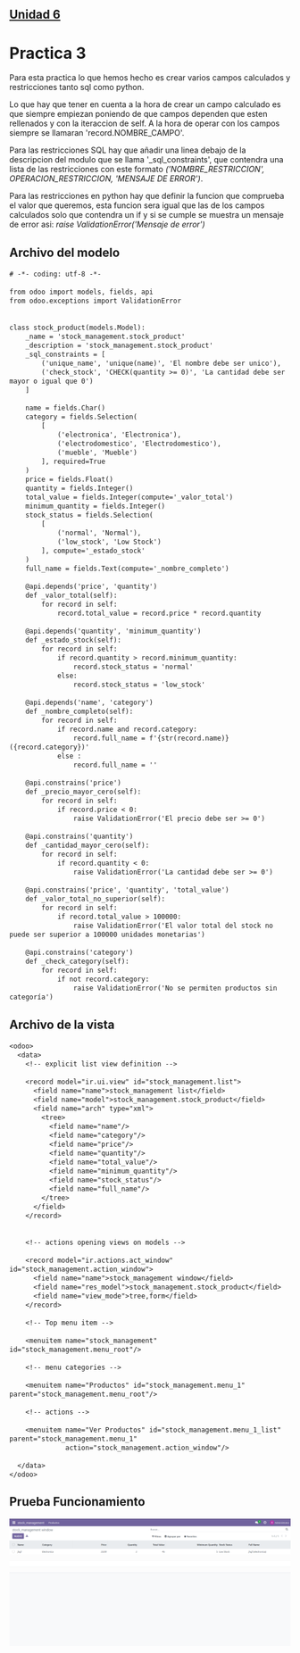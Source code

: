 ## [Unidad 6](../index.md)
# Practica 3


Para esta practica lo que hemos hecho es crear varios campos calculados y restricciones tanto sql como python.

Lo que hay que tener en cuenta a la hora de crear un campo calculado es que siempre empiezan poniendo de que campos dependen que esten rellenados y con la iteraccion de self. A la hora de operar con los campos siempre se llamaran 'record.NOMBRE_CAMPO'.

Para las restricciones SQL hay que añadir una linea debajo de la descripcion del modulo que se llama '_sql_constraints', que contendra una lista de las restricciones con este formato *('NOMBRE_RESTRICCION', OPERACION_RESTRICCION, 'MENSAJE DE ERROR')*.

Para las restricciones en python hay que definir la funcion que comprueba el valor que queremos, esta funcion sera igual que las de los campos calculados solo que contendra un if y si se cumple se muestra un mensaje de error asi: *raise ValidationError('Mensaje de error')*


## Archivo del modelo
```
# -*- coding: utf-8 -*-

from odoo import models, fields, api
from odoo.exceptions import ValidationError


class stock_product(models.Model):
    _name = 'stock_management.stock_product'
    _description = 'stock_management.stock_product'
    _sql_constraints = [
        ('unique_name', 'unique(name)', 'El nombre debe ser unico'),
        ('check_stock', 'CHECK(quantity >= 0)', 'La cantidad debe ser mayor o igual que 0')
    ]

    name = fields.Char()
    category = fields.Selection(
        [
            ('electronica', 'Electronica'),
            ('electrodomestico', 'Electrodomestico'),
            ('mueble', 'Mueble')
        ], required=True
    )
    price = fields.Float()
    quantity = fields.Integer()
    total_value = fields.Integer(compute='_valor_total')
    minimum_quantity = fields.Integer()
    stock_status = fields.Selection(
        [
            ('normal', 'Normal'),
            ('low_stock', 'Low Stock')
        ], compute='_estado_stock'
    )
    full_name = fields.Text(compute='_nombre_completo')

    @api.depends('price', 'quantity')
    def _valor_total(self):
        for record in self:
            record.total_value = record.price * record.quantity

    @api.depends('quantity', 'minimum_quantity')
    def _estado_stock(self):
        for record in self:
            if record.quantity > record.minimum_quantity:
                record.stock_status = 'normal'
            else:
                record.stock_status = 'low_stock'

    @api.depends('name', 'category')
    def _nombre_completo(self):
        for record in self:
            if record.name and record.category:
                record.full_name = f'{str(record.name)} ({record.category})'
            else :
                record.full_name = ''

    @api.constrains('price')
    def _precio_mayor_cero(self):
        for record in self:
            if record.price < 0:
                raise ValidationError('El precio debe ser >= 0')

    @api.constrains('quantity')
    def _cantidad_mayor_cero(self):
        for record in self:
            if record.quantity < 0:
                raise ValidationError('La cantidad debe ser >= 0')

    @api.constrains('price', 'quantity', 'total_value')
    def _valor_total_no_superior(self):
        for record in self:
            if record.total_value > 100000:
                raise ValidationError('El valor total del stock no puede ser superior a 100000 unidades monetarias')

    @api.constrains('category')
    def _check_category(self):
        for record in self:
            if not record.category:
                raise ValidationError('No se permiten productos sin categoría')
```

## Archivo de la vista
```
<odoo>
  <data>
    <!-- explicit list view definition -->

    <record model="ir.ui.view" id="stock_management.list">
      <field name="name">stock_management list</field>
      <field name="model">stock_management.stock_product</field>
      <field name="arch" type="xml">
        <tree>
          <field name="name"/>
          <field name="category"/>
          <field name="price"/>
          <field name="quantity"/>
          <field name="total_value"/>
          <field name="minimum_quantity"/>
          <field name="stock_status"/>
          <field name="full_name"/>
        </tree>
      </field>
    </record>


    <!-- actions opening views on models -->

    <record model="ir.actions.act_window" id="stock_management.action_window">
      <field name="name">stock_management window</field>
      <field name="res_model">stock_management.stock_product</field>
      <field name="view_mode">tree,form</field>
    </record>

    <!-- Top menu item -->

    <menuitem name="stock_management" id="stock_management.menu_root"/>

    <!-- menu categories -->

    <menuitem name="Productos" id="stock_management.menu_1" parent="stock_management.menu_root"/>

    <!-- actions -->

    <menuitem name="Ver Productos" id="stock_management.menu_1_list" parent="stock_management.menu_1"
              action="stock_management.action_window"/>

  </data>
</odoo>
```


## Prueba Funcionamiento
![Funcionamiento](archivos/funcionamiento.png)
